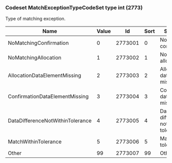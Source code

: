 ### Codeset MatchExceptionTypeCodeSet type int (2773)

Type of matching exception.

| Name                             | Value | Id      | Sort | Synopsis                             |
|----------------------------------|-------|---------|------|--------------------------------------|
| NoMatchingConfirmation           | 0     | 2773001 | 0    | No matching confirmation             |
| NoMatchingAllocation             | 1     | 2773002 | 1    | No matching allocation               |
| AllocationDataElementMissing     | 2     | 2773003 | 2    | Allocation data element missing      |
| ConfirmationDataElementMissing   | 3     | 2773004 | 3    | Confirmation data element missing    |
| DataDifferenceNotWithinTolerance | 4     | 2773005 | 4    | Data difference not within tolerance |
| MatchWithinTolerance             | 5     | 2773006 | 5    | Match within tolerance               |
| Other                            | 99    | 2773007 | 99   | Other                                |

